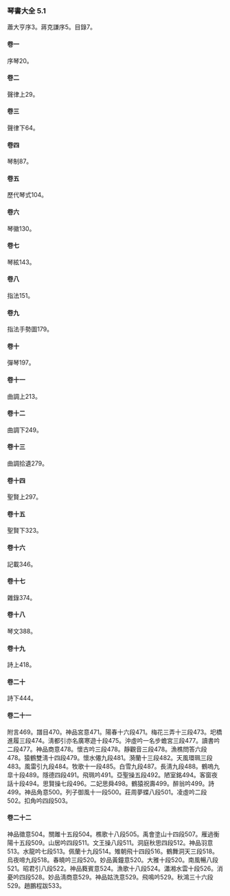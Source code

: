 ### 琴書大全 5.1

蕭大亨序3。蔣克謙序5。目錄7。

#### 卷一

序琴20。

#### 卷二

聲律上29。

#### 卷三

聲律下64。

#### 卷四

琴制87。

#### 卷五

歷代琴式104。

#### 卷六

琴徽130。

#### 卷七

琴絃143。

#### 卷八

指法151。

#### 卷九

指法手勢圖179。

#### 卷十

彈琴197。

#### 卷十一

曲調上213。

#### 卷十二

曲調下249。

#### 卷十三

曲調拾遺279。

#### 卷十四

聖賢上297。

#### 卷十五

聖賢下323。

#### 卷十六

記載346。

#### 卷十七

雜錄374。

#### 卷十八

琴文388。

#### 卷十九

詩上418。

#### 卷二十

詩下444。

#### 卷二十一

附言469。譜目470。神品宮意471。陽春十六段471。梅花三弄十三段473。圯橋進履三段474。淸都引亦名廣寒遊十段475。沖虛吟一名步蟾宮三段477。讀書吟二段477。神品商意478。懷古吟三段478。靜觀音三段478。漁樵問答六段478。猿鶴雙淸十四段479。懷水僊九段481。漪蘭十三段482。天風環珮三段483。風雷引九段484。牧歌十一段485。白雪九段487。長淸九段488。鶴嗚九皐十段489。隱德四段491。飛珮吟491。亞聖操五段492。陋室銘494。客窗夜話十段494。思賢操七段496。二妃思舜498。鶴猿祝壽499。醉翁吟499。詩499。神品角意500。列子御風十一段500。莊周夢蝶八段501。凌虛吟二段502。扣角吟四段503。

#### 卷二十二

神品徵意504。關雎十五段504。樵歌十八段505。禹會塗山十四段507。雁過衡陽十五段509。山居吟四段511。文王操八段511。洞庭秋思四段512。神品羽意513。水龍吟七段513。佩蘭十九段514。雉朝飛十四段516。鶴舞洞天三段518。烏夜啼九段518。春曉吟三段520。妙品黃鐘意520。大雅十段520。南風暢八段521。昭君引八段522。神品蕤賓意524。漁歌十八段524。瀟湘水雲十段526。消憂吟四段528。妙品淸商意529。神品姑洗意529。飛鳴吟529。秋鴻三十六段529。趙鵬程跋533。
